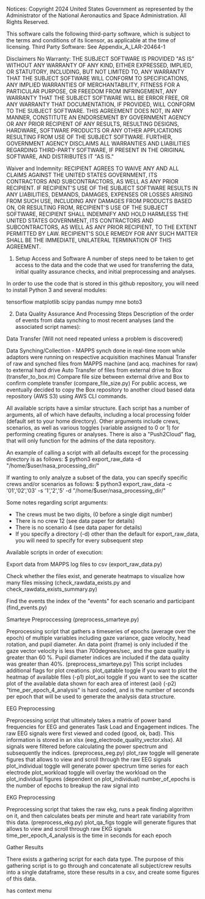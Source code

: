 Notices:
Copyright 2024 United States Government as represented by the Administrator of the National Aeronautics and Space Administration. All Rights Reserved.
 
This software calls the following third-party software, which is subject to the terms and conditions of its licensor, as applicable at the time of licensing. 
Third Party Software: See Appendix_A_LAR-20464-1
 
Disclaimers
No Warranty: THE SUBJECT SOFTWARE IS PROVIDED "AS IS" WITHOUT ANY WARRANTY OF ANY KIND, EITHER EXPRESSED, IMPLIED, OR STATUTORY, INCLUDING, BUT NOT LIMITED TO, ANY WARRANTY THAT THE SUBJECT SOFTWARE WILL CONFORM TO SPECIFICATIONS, ANY IMPLIED WARRANTIES OF MERCHANTABILITY, FITNESS FOR A PARTICULAR PURPOSE, OR FREEDOM FROM INFRINGEMENT, ANY WARRANTY THAT THE SUBJECT SOFTWARE WILL BE ERROR FREE, OR ANY WARRANTY THAT DOCUMENTATION, IF PROVIDED, WILL CONFORM TO THE SUBJECT SOFTWARE. THIS AGREEMENT DOES NOT, IN ANY MANNER, CONSTITUTE AN ENDORSEMENT BY GOVERNMENT AGENCY OR ANY PRIOR RECIPIENT OF ANY RESULTS, RESULTING DESIGNS, HARDWARE, SOFTWARE PRODUCTS OR ANY OTHER APPLICATIONS RESULTING FROM USE OF THE SUBJECT SOFTWARE.  FURTHER, GOVERNMENT AGENCY DISCLAIMS ALL WARRANTIES AND LIABILITIES REGARDING THIRD-PARTY SOFTWARE, IF PRESENT IN THE ORIGINAL SOFTWARE, AND DISTRIBUTES IT "AS IS." 
 
Waiver and Indemnity:  RECIPIENT AGREES TO WAIVE ANY AND ALL CLAIMS AGAINST THE UNITED STATES GOVERNMENT, ITS CONTRACTORS AND SUBCONTRACTORS, AS WELL AS ANY PRIOR RECIPIENT.  IF RECIPIENT'S USE OF THE SUBJECT SOFTWARE RESULTS IN ANY LIABILITIES, DEMANDS, DAMAGES, EXPENSES OR LOSSES ARISING FROM SUCH USE, INCLUDING ANY DAMAGES FROM PRODUCTS BASED ON, OR RESULTING FROM, RECIPIENT'S USE OF THE SUBJECT SOFTWARE, RECIPIENT SHALL INDEMNIFY AND HOLD HARMLESS THE UNITED STATES GOVERNMENT, ITS CONTRACTORS AND SUBCONTRACTORS, AS WELL AS ANY PRIOR RECIPIENT, TO THE EXTENT PERMITTED BY LAW.  RECIPIENT'S SOLE REMEDY FOR ANY SUCH MATTER SHALL BE THE IMMEDIATE, UNILATERAL TERMINATION OF THIS AGREEMENT.

1) Setup Access and Software
A number of steps need to be taken to get access to the data and the code that we used for transferring the data, initial quality assurance checks, and initial preprocessing and analyses.
 
In order to use the code that is stored in this github repository, you will need to install Python 3 and several modules:
 
tensorflow
matplotlib
scipy
pandas
numpy
mne
boto3
 
 
2) Data Quality Assurance And Processing Steps
Description of the order of events from data synching to most recent analyses (and the associated script names):
 

Data Transfer (Will not need repeated unless a problem is discovered)

Data Synching/Collection - MAPPS synch done in real-time room while adaptors were running on respective acquisition machines
Manual Transfer of raw and synched files from MAPPS machine (and acq. machines for raw) to external hard drive
Auto Transfer of files from external drive to Box (transfer_to_box.m)
Compare file size between external drive and Box to confirm complete transfer (compare_file_size.py)
For public access, we eventually decided to copy the Box repository to another cloud based data repository (AWS S3) using AWS CLI commands.



All available scripts have a similar structure. Each script has a number of arguments, all of which have defaults, including a local processing folder (default set to your home directory). Other arguments include crews, scenarios, as well as various toggles (variable assigned to 0 or 1) for performing creating figures or analyses. There is also a "Push2Cloud" flag, that will only function for the admins of  the data repository.

An example of calling a script with all defaults except for the processing directory is as follows:
$ python3 export_raw_data -d "/home/$user/nasa_processing_dir/"

If wanting to only analyze a subset of the data, you can specify specific crews and/or scenarios as follows:
$ python3 export_raw_data -c '01','02','03' -s '1','2','5'  -d "/home/$user/nasa_processing_dir/"

Some notes regarding script arguments:
- The crews must be two digits, (0 before a single digit number)
- There is no crew 12 (see data paper for details)
- There is no scenario 4 (see data paper for details)
- If you specify a directory (-d) other than the default for export_raw_data, you will need to specify for every subsequent step


Available scripts in order of execution:
 
Export data from MAPPS log files to csv (export_raw_data.py)

Check whether the files exist, and generate heatmaps to visualize how many files missing (check_rawdata_exists.py and check_rawdata_exists_summary.py)

Find the events the index of the "events" for each scenario and participant (find_events.py)

Smarteye Preproccessing (preprocess_smarteye.py)
  
Preprocessing script that gathers a timeseries of epochs (average over the epoch) of multiple variables including gaze variance, gaze velocity, head rotation, and pupil diameter. An data point (frame) is only included if the gaze vector velocity is less than 700degrees/sec, and the gaze quality is greater than 60 %. Pupil diameter indices are included if the data quality was greater than 40%. (preprocess_smarteye.py)
This script includes additional flags for plot creations. 
plot_qatable toggle if you want to plot the heatmap of available files (-p1)
plot_aoi toggle if you want to see the scatter plot of the available data shown for each area of interest (aoi) (-p2)
"time_per_epoch_4_analysis" is hard coded, and is the number of seconds per epoch that will be used to generate the analysis data structure. 

EEG Preprocessing
 
Preprocessing script that ultimately takes a matrix of power band frequencies for EEG and generates Task Load and Engagement indices. The raw EEG signals were first viewed and coded (good, ok, bad). This information is stored in an xlsx (eeg_electrode_quality_vector.xlsx). All signals were filtered before calculating the power spectrum and subsequently the indices. (preprocess_eeg.py)
plot_raw toggle will generate figures that allows to view and scroll through the raw EEG signals
plot_individual toggle will generate power spectrum time series for each electrode
plot_workload toggle will overlay the workload on the plot_individual figures (dependent on plot_individual)
number_of_epochs is the number of epochs to breakup the raw signal into

EKG Preprocessing
 
Preprocessing script that takes the raw ekg, runs a peak finding algorithm on it, and then calculates beats per minute and heart rate variability from this data. (preprocess_ekg.py)
plot_qa_figs toggle will generate figures that allows to view and scroll through raw EKG signals
time_per_epoch_4_analysis is the time in seconds for each epoch

Gather Results
 
There exists a gathering script for each data type. The purpose of this gathering script is to go through and concatenate all subject/crew results into a single dataframe, store these results in a csv, and create some figures of this data.

has context menu


